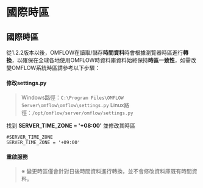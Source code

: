 # 國際時區

## 國際時區

從1.2.2版本以後，OMFLOW在讀取/儲存**時間資料**時會根據瀏覽器時區進行**轉換**，以確保在全球各地使用OMFLOW時資料庫資料始終保持**時區一致性**，如需改變OMFLOW系統時區請參考以下步驟：

#### 修改settings.py

> Windows路徑：`C:\Program Files\OMFLOW Server\omflow\omflow\settings.py` Linux路徑：`/opt/omflow/server/omflow/settings.py`

找到 **SERVER\_TIME\_ZONE = '+08:00'** 並修改其時區

```
#SERVER_TIME_ZONE
SERVER_TIME_ZONE = '+09:00'
```

#### 重啟服務

> ※ 變更時區僅會針對日後時間資料進行轉換，並不會修改資料庫既有時間資料。
